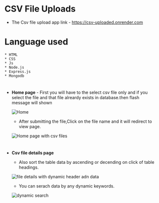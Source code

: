 # **CSV File Uploads**
  
* The Csv file upload app link - https://csv-uploaded.onrender.com

# **Language used**
    * HTML
    * CSS
    * Js
    * Node.js 
    * Express.js
    * Mongodb

#
 
* **Home page** - First you will have to the select csv file only and if you select the file and that file alreardy exists in database.then flash message will shown

    ![Home](https://user-images.githubusercontent.com/119880818/227769283-4c071904-0282-47f6-abec-cc25199e1435.PNG)

  
    * After submitting the file,Click on the file name and it will redirect to view page.

    ![Home page with csv files](https://user-images.githubusercontent.com/119880818/227769537-971c3ceb-5752-44b8-a7e6-a2d6c63e54dc.PNG)

#


* **Csv file details page**

    * Also sort the table data by ascending or decending on click of table headings.
    
    ![file details with dynamic header adn data](https://user-images.githubusercontent.com/119880818/227769796-a97c4344-63f6-4abe-9347-d0c7720ee607.PNG)
    
  
    * You can serach data by any dynamic keywords.
    
    ![dynamic search](https://user-images.githubusercontent.com/119880818/227769844-eaf9b213-2362-407f-88af-1246b1ccdfaf.PNG)

    
    

